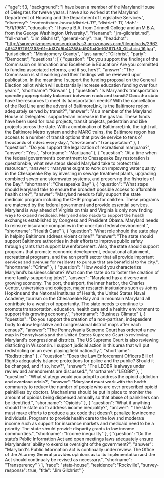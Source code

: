 {
  "age": 53,
  "background": "I have been a member of the Maryland House of Delegates for twelve years. I have also worked at the Maryland Department of Housing and the Department of Legislative Services.",
  "directory": "content/state-house/district-17",
  "district": 17,
  "dob": "5/1/1965",
  "education": "I have a B.A. from Grinnell College and an M.B.A. from the George Washington University.",
  "filename": "jim-gilchrist.md",
  "full-name": "Jim Gilchrist",
  "general-only": true,
  "headshot": "http://surveygizmoresponseuploads.s3.amazonaws.com/fileuploads/296249/4297291/253-61edd37d9b43788bd901b40ef6267b35_Gilchrist_16.jpg",
  "jurisdiction": "Montgomery County",
  "last-name": "Gilchrist",
  "party": "Democrat",
  "questions": [
    {
      "question": "Do you support the findings of the Commission on Innovation and Excellence in Education? Are you committed to funding associated reforms, and if so, how?",
      "answer": "The Commission is still working and their findings will be reviewed upon publication. In the meantime I support the funding proposal on the General Election ballot which will substantially increase education funding over four years.",
      "shortname": "Kirwan"
    },
    {
      "question": "Is Maryland’s transportation spending appropriately balanced between roads and transit? Does the state have the resources to meet its transportation needs? With the cancellation of the Red Line and the advent of BaltimoreLink, is the Baltimore region adequately served by transit?",
      "answer": "As a member of the Maryland House of Delegates I supported an increase in the gas tax. These funds have been used for road projects, transit projects, pedestrian and bike projects across the state. With a combination of BaltimoreLink, the light rail, the Baltimore Metro system and the MARC trains, the Baltimore region has access to a number of transit options that provide service to tens of thousands of riders every day.",
      "shortname": "Transportation"
    },
    {
      "question": "Do you support the legalization of recreational marijuana?",
      "answer": "Yes.",
      "shortname": "Marijuana"
    },
    {
      "question": "At a time when the federal government’s commitment to Chesapeake Bay restoration is questionable, what new steps should Maryland take to protect this resource?",
      "answer": "Maryland ought to work on improving water quality in the Chesapeake Bay by investing in sewage treatment plants, upgrading combined sewer and stormwater systems, and preserving the fisheries of the Bay.",
      "shortname": "Chesapeake Bay"
    },
    {
      "question": "What steps should Maryland take to ensure the broadest possible access to affordable health care?",
      "answer": "Maryland needs to fully support the state medicaid program including the CHIP program for children. These programs are matched by the federal government and provide essential services. Maryland is way ahead of Virginia on this and Virginia is only now finding ways to expand medicaid. Maryland also needs to support the health exchanges established by Congress and President Obama. Maryland needs to reinsure insurance companies in the uncertain federal environment.",
      "shortname": "Health Care"
    },
    {
      "question": "What role should the state play in helping Baltimore address violent crime?",
      "answer": "The state should support Baltimore authorities in their efforts to improve public safety through grants that support law enforcement. Also, the state should support programs that promote economic development, educational attainment, recreational programs, and the non profit sector that all provide important services and avenues for residents to pursue that are beneficial to the city.",
      "shortname": "Crime"
    },
    {
      "question": "How would you characterize Maryland’s business climate? What can the state do to foster the creation of more family-supporting jobs?",
      "answer": "Maryland has a diverse and growing economy. The port, the airport, the inner harbor, the Charles Center, universities and colleges, major research institutions such as Johns Hopkins and the National Institutes of Health, the United States Naval Academy, tourism on the Chesapeake Bay and in mountain Maryland all contribute to a wealth of opportunity. The state needs to continue to promote transportation, education, health care and a healthy environment to support this growing economy.",
      "shortname": "Business Climate"
    },
    {
      "question": "Do you support the creation of a non-partisan, independent body to draw legislative and congressional district maps after each census?",
      "answer": "The Pennsylvania Supreme Court has ordered a new map in Pennsylvania and the United States Supreme Court is reviewing Maryland's congressional districts. The US Supreme Court is also reviewing districting in Wisconsin. I support judicial action in this area that will put redistricting on an even playing field nationally.",
      "shortname": "Redistricting"
    },
    {
      "question": "Does the Law Enforcement Officers Bill of Rights adequately balance protections for police and the public? Should it be changed, and if so, how?",
      "answer": "The LEOBR is always under review and amendments are discussed.",
      "shortname": "LEOBR"
    },
    {
      "question": "What strategy would you adopt to address the opioid addiction and overdose crisis?",
      "answer": "Maryland must work with the health community to reduce the number of people who are over prescribed opioid painkillers by doctors. Mechanisms should be put in place to monitor the amount of opioids being dispensed annually so that abuse of painkillers can be identified.",
      "shortname": "Opioids"
    },
    {
      "question": "What if anything should the state do to address income inequality?",
      "answer": "The state must make efforts to produce a tax code that doesn't penalize low income individuals. Programs to provide health care to the low and moderate income such as support for insurance markets and medicaid need to be a priority. The state should provide disparity grants to low income communities.",
      "shortname": "Income inequality"
    },
    {
      "question": "Do the state’s Public Information Act and open meetings laws adequately ensure Marylanders’ ability to exercise oversight of the government?",
      "answer": "Maryland's Public Information Act is continually under review. The Office of the Attorney General provides opinions as to its implementation and the Act should continually be revised as necessary.",
      "shortname": "Transparency"
    }
  ],
  "race": "state-house",
  "residence": "Rockville",
  "survey-response": true,
  "title": "Jim Gilchrist"
}
